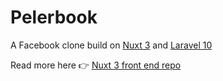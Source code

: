 # Pelerbook

A Facebook clone build on [Nuxt 3](https://nuxt.com/docs/getting-started/introduction) and [Laravel 10](https://laravel.com/docs/10.x)

Read more here 👉 [Nuxt 3 front end repo](https://github.com/dandan-kikoeru/pelerbook-nuxt)
